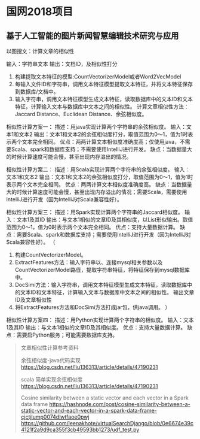 # 国网2018项目

## 基于人工智能的图片新闻智慧编辑技术研究与应用

以图搜文：计算文章的相似性

输入：字符串文本
输出：文档ID，及相似性打分

1. 构建提取文本特征的模型:CountVectorizerModel或者Word2VecModel
2. 每输入文件ID和字符串，调用文本特征模型提取文本特征，并将文本特征保存到数据库/文档中。
3. 输入字符串，调用文本特征模型生成文本特征，读取数据库中的文本ID和文本特征，计算输入文本与数据库中文本之间的相似性。
   计算文章相似性方法：Jaccard Distance、Euclidean Distance、余弦相似度。
   

相似性计算方案一：
描述：用java实现计算两个字符串的余弦相似度。
输入：文本1和文本2
输出：文本1和文本2的余弦相似度打分，取值范围为0～1，值为1时表示两个文本完全相同。
优点：两两计算文本相似度准确度高；仅使用java，不需要Scala、spark和数据库支持；不需要使用IntelliJ进行开发。
缺点：当数据量大的时候计算速度可能会慢，甚至出现内存溢出的情况。


相似性计算方案二：
描述：用Scala实现计算两个字符串的余弦相似度。
输入：文本1和文本2
输出：文本1和文本2的余弦相似度打分，取值范围为0～1，值为1时表示两个文本完全相同。
优点：两两计算文本相似度准确度高。
缺点：当数据量大的时候计算速度可能会慢，甚至出现内存溢出的情况；需要Scala，需要使用IntelliJ进行开发（因为IntelliJ对Scala兼容性好）。


相似性计算方案三：
描述：用Spark实现计算两个字符串的Jaccard相似度。
输入：文本1及其ID
输出：与文本1相似的文章ID及其相似度，以List形似输出。取值范围为0～1，值为0时表示两个文本完全相同。
优点：支持大量数据计算。
缺点：需要Scala、spark和数据库支持；需要使用IntelliJ进行开发（因为IntelliJ对Scala兼容性好）。
（
1. 构建CountVectorizerModel。
2. ExtractFeatures方法：输入字符串以、连接mysql相关参数以及CountVectorizerModel路径，提取字符串特征，将特征保存到mysql数据库中。
3. DocSimi方法：输入字符串，调用文本特征模型生成文本特征，读取数据库中的文本ID和文本特征，计算输入文本与数据库中文本之间的相似性。
               输出文章ID及文章相似性
4. 将ExtractFeatures方法和DocSimi方法打成jar包，供java调用。
）



相似性计算方案四：
描述：用Python实现计算两个字符串的相似度。
输入：文本1及其ID
输出：与文本1相似的文章ID及其相似度。
优点：支持大量数据计算。
缺点：需要启Python服务；可能需要数据库支持。


>   
> 文章相似性计算参考资料
>
> 余弦相似度-java代码实现 <https://blog.csdn.net/liu136313/article/details/47190231>
>
> scala 简单实现余弦相似度 <https://blog.csdn.net/liu136313/article/details/47190231>
>
> Cosine similarity between a static vector and each vector in a Spark data frame
  <https://hashnode.com/post/cosine-similarity-between-a-static-vector-and-each-vector-in-a-spark-data-frame-cjctjlump0074dlwtfaoe0pwj>
  <https://github.com/leenakhote/virtualSearchDjango/blob/0e6674e39c4121f2a9d9ca355f3cb49593bb1273/udf_test.py>
>

